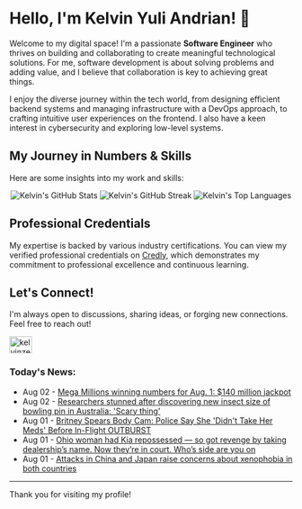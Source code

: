 # Hello, I'm Kelvin Yuli Andrian! 👋

Welcome to my digital space! I'm a passionate **Software Engineer** who thrives on building and collaborating to create meaningful technological solutions. For me, software development is about solving problems and adding value, and I believe that collaboration is key to achieving great things.

I enjoy the diverse journey within the tech world, from designing efficient backend systems and managing infrastructure with a DevOps approach, to crafting intuitive user experiences on the frontend. I also have a keen interest in cybersecurity and exploring low-level systems.

## My Journey in Numbers & Skills

Here are some insights into my work and skills:

<p align="center">
  <img src="https://github-readme-stats.vercel.app/api?username=kelvinzer0&show_icons=true&theme=radical" alt="Kelvin's GitHub Stats" />
  <img src="https://github-readme-streak-stats.herokuapp.com/?user=kelvinzer0&theme=radical" alt="Kelvin's GitHub Streak" />
  <img src="https://github-readme-stats.vercel.app/api/top-langs/?username=kelvinzer0&layout=compact&theme=radical" alt="Kelvin's Top Languages" />
</p>

## Professional Credentials

My expertise is backed by various industry certifications. You can view my verified professional credentials on [Credly](https://www.credly.com/users/kelvin-yuli-andrian/badges), which demonstrates my commitment to professional excellence and continuous learning.

## Let's Connect!

I'm always open to discussions, sharing ideas, or forging new connections. Feel free to reach out!

<p align="left">
    <a href="https://linkedin.com/in/kelvinzero" target="blank"><img align="center" src="https://cdn.jsdelivr.net/npm/simple-icons@3.0.1/icons/linkedin.svg" alt="kelvinzero" height="30" width="40" /></a>
</p>

### Today's News:

<!-- feed start -->
- Aug 02 - [Mega Millions winning numbers for Aug. 1: $140 million jackpot](https://www.yahoo.com/news/articles/mega-millions-winning-numbers-aug-010041596.html)
- Aug 02 - [Researchers stunned after discovering new insect size of bowling pin in Australia: 'Scary thing'](https://www.yahoo.com/news/articles/researchers-stunned-discovering-insect-size-004000381.html)
- Aug 01 - [Britney Spears Body Cam: Police Say She 'Didn't Take Her Meds' Before In-Flight OUTBURST](https://www.yahoo.com/entertainment/videos/britney-spears-body-cam-police-230306454.html)
- Aug 01 - [Ohio woman had Kia repossessed — so got revenge by taking dealership’s name. Now they’re in court. Who’s side are you on](https://www.yahoo.com/news/articles/ohio-woman-had-kia-repossessed-223000310.html)
- Aug 01 - [Attacks in China and Japan raise concerns about xenophobia in both countries](https://www.yahoo.com/news/articles/japanese-woman-attacked-subway-china-202456852.html)
<!-- feed end -->

---

Thank you for visiting my profile!